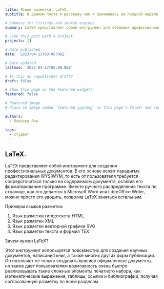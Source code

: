 ```yaml
---
title: Языки разметки. LaTeX.
subtitle: В данном посте я расскажу чем я занималась на прошлой неделе.

# Summary for listings and search engines
summary: LaTEX представляет собой инструмент для создания профессиональных документов. В его основе лежит парадигма редактирования WYSIWYM, то есть от пользователя требуется сосредоточиться только на содержимом документа, оставив его форматирование программе. Вместо ручного распределения текста по странице, как это делается в Microsoft Word или LibreOffice Writer, можно просто его вводить, позволив LaTeX заняться остальным.

# Link this post with a project
projects: []

# Date published
date: '2023-04-13T00:00:00Z'

# Date updated
lastmod: '2023-04-13T00:00:00Z'

# Is this an unpublished draft?
draft: false

# Show this page in the Featured widget?
featured: false

# Featured image
# Place an image named `featured.jpg/png` in this page's folder and customize its options here.

authors:
  - Ланцова Яна

tags:
  - студент
---
```


## LaTeX.

LaTEX представляет собой инструмент для создания профессиональных документов. В его основе лежит парадигма редактирования WYSIWYM, то есть от пользователя требуется сосредоточиться только на содержимом документа, оставив его форматирование программе. Вместо ручного распределения текста по странице, как это делается в Microsoft Word или LibreOffice Writer, можно просто его вводить, позволив LaTeX заняться остальным.

Примеры языков разметки:
1. Язык разметки гипертекста HTML
2. Язык разметки XML
3. Язык разметки векторной графики SVG
4. Язык разметки текста и формил TEX

Зачем нужен LaTeX?

Этот инструмент используется повсеместно для создания научных документов, написания книг, а также многих других форм публикаций. Он позволяет не только создавать красиво оформленные документы, но также дает пользователям возможность очень быстро реализовывать такие сложные элементы печатного набора, как математические выражения, таблицы, ссылки и библиографии, получая согласованную разметку по всем разделам.


